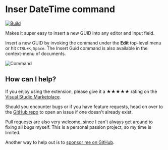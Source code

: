 ﻿[marketplace]: https://marketplace.visualstudio.com/items?itemName=MadsKristensen.InsertGuid
[vsixgallery]: http://vsixgallery.com/extension/9def4441-acfd-4dd6-bffd-4531a57dee37/
[repo]:https://github.com/madskristensen/InsertGuid

# Inser DateTime command

[![Build](https://github.com/madskristensen/InsertGuid/actions/workflows/build.yaml/badge.svg)](https://github.com/madskristensen/InsertGuid/actions/workflows/build.yaml)

Makes it super easy to insert a new GUID into any editor and input field. 

Insert a new GUID by invoking the command under the **Edit** top-level menu or hit `CTRL+K,Space`. The Insert Guid command is also available in the context-menu of documents.

![Command](art/command.png)

## How can I help?
If you enjoy using the extension, please give it a ★★★★★ rating on the [Visual Studio Marketplace][marketplace].

Should you encounter bugs or if you have feature requests, head on over to the [GitHub repo][repo] to open an issue if one doesn't already exist.

Pull requests are also very welcome, since I can't always get around to fixing all bugs myself. This is a personal passion project, so my time is limited.

Another way to help out is to [sponsor me on GitHub](https://github.com/sponsors/madskristensen).
